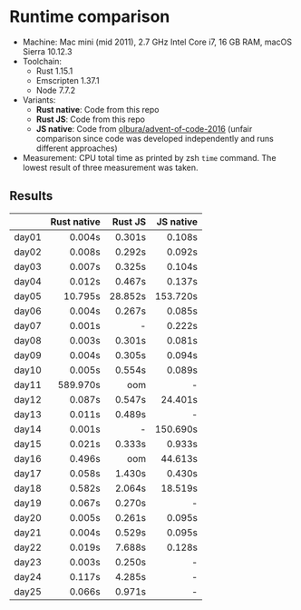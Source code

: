# Runtime comparison

- Machine: Mac mini (mid 2011), 2.7 GHz Intel Core i7, 16 GB RAM, macOS Sierra 10.12.3
- Toolchain:
  - Rust 1.15.1
  - Emscripten 1.37.1
  - Node 7.7.2
- Variants:
  - **Rust native**: Code from this repo
  - **Rust JS**: Code from this repo
  - **JS native**: Code from [olbura/advent-of-code-2016](https://github.com/olbura/advent-of-code-2016) (unfair comparison since code was developed independently and runs different approaches)
- Measurement: CPU total time as printed by zsh `time` command. The lowest result of three measurement was taken.

## Results

|       |  Rust native |      Rust JS |    JS native |
|-------|-------------:|-------------:|-------------:|
| day01 |       0.004s |       0.301s |       0.108s |
| day02 |       0.008s |       0.292s |       0.092s |
| day03 |       0.007s |       0.325s |       0.104s |
| day04 |       0.012s |       0.467s |       0.137s |
| day05 |      10.795s |      28.852s |     153.720s |
| day06 |       0.004s |       0.267s |       0.085s |
| day07 |       0.001s |            - |       0.222s |
| day08 |       0.003s |       0.301s |       0.081s |
| day09 |       0.004s |       0.305s |       0.094s |
| day10 |       0.005s |       0.554s |       0.089s |
| day11 |     589.970s |          oom |            - |
| day12 |       0.087s |       0.547s |      24.401s |
| day13 |       0.011s |       0.489s |            - |
| day14 |       0.001s |            - |     150.690s |
| day15 |       0.021s |       0.333s |       0.933s |
| day16 |       0.496s |          oom |      44.613s |
| day17 |       0.058s |       1.430s |       0.430s |
| day18 |       0.582s |       2.064s |      18.519s |
| day19 |       0.067s |       0.270s |            - |
| day20 |       0.005s |       0.261s |       0.095s |
| day21 |       0.004s |       0.529s |       0.095s |
| day22 |       0.019s |       7.688s |       0.128s |
| day23 |       0.003s |       0.250s |            - |
| day24 |       0.117s |       4.285s |            - |
| day25 |       0.066s |       0.971s |            - |
